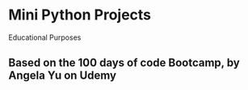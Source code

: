 # Mini Python Projects
Educational Purposes

## Based on the 100 days of code Bootcamp, by Angela Yu on Udemy

